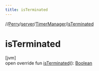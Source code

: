 ```yaml
---
title: isTerminated
---
```

//[Perry](../../../index.html)/[server](../index.html)/[TimerManager](index.html)/[isTerminated](is-terminated.html)



# isTerminated



[jvm]\
open override fun [isTerminated](is-terminated.html)(): [Boolean](https://kotlinlang.org/api/latest/jvm/stdlib/kotlin/-boolean/index.html)




